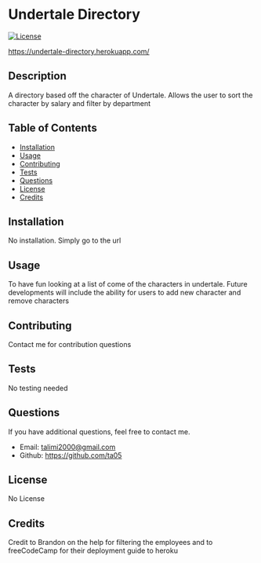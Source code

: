 #  Undertale Directory

[![License](https://img.shields.io/badge/license-None-green.svg)](https://shields.io/)

https://undertale-directory.herokuapp.com/

## Description

A directory based off the character of Undertale. Allows the user to sort the character by salary and filter by department

## Table of Contents

-   [Installation](#installation)
-   [Usage](#usage)
-   [Contributing](#contributing)
-   [Tests](#tests)
-   [Questions](#questions)
-   [License](#license)
-   [Credits](#credits)

## Installation

No installation. Simply go to the url

## Usage

To have fun looking at a list of come of the characters in undertale. Future developments will include the ability for users to add new character and remove characters

## Contributing

Contact me for contribution questions

## Tests

No testing needed

## Questions

If you have additional questions, feel free to contact me.

-   Email: talimi2000@gmail.com
-   Github: https://github.com/ta05

## License

No License

## Credits

Credit to Brandon on the help for filtering the employees and to freeCodeCamp for their deployment guide to heroku

